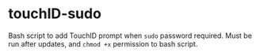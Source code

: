 # touchID-sudo
Bash script to add TouchID prompt when `sudo` password required. Must be run after updates, and `chmod +x` permission to bash script.

